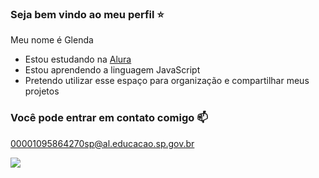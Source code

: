 ### Seja bem vindo ao meu perfil ⭐

Meu nome é Glenda

- Estou estudando na [Alura](https://www.alura.com.br)
- Estou aprendendo a linguagem JavaScript
- Pretendo utilizar esse espaço para organização e compartilhar meus projetos

 ### Você pode entrar em contato comigo 📫

 00001095864270sp@al.educacao.sp.gov.br

 ![](https://media.tenor.com/zVrcQr1MNygAAAAi/cat-chew.gif)

